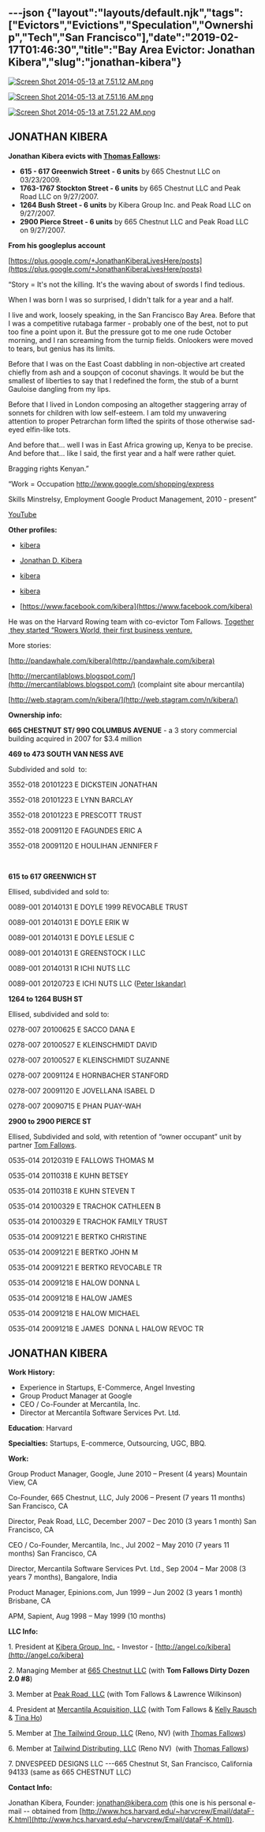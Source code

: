---json
{"layout":"layouts/default.njk","tags":["Evictors","Evictions","Speculation","Ownership","Tech","San Francisco"],"date":"2019-02-17T01:46:30","title":"Bay Area Evictor: Jonathan Kibera","slug":"jonathan-kibera"}
---

[![Screen Shot 2014-05-13 at 7.51.12 AM.png](https://images.squarespace-cdn.com/content/v1/52b7d7a6e4b0b3e376ac8ea2/1399992370403-5WR846YK1YXSOP58ST3O/ke17ZwdGBToddI8pDm48kMrrmNjA32eO66XKuTcuOc5Zw-zPPgdn4jUwVcJE1ZvWhcwhEtWJXoshNdA9f1qD7dso8WS9HrXe-DDzLfr_qHmP-D4vFJPKuV_4atkE3wFt80lwjV8sNX48ga0K0VHQMw/Screen+Shot+2014-05-13+at+7.51.12+AM.png)](https://images.squarespace-cdn.com/content/v1/52b7d7a6e4b0b3e376ac8ea2/1399992370403-5WR846YK1YXSOP58ST3O/ke17ZwdGBToddI8pDm48kMrrmNjA32eO66XKuTcuOc5Zw-zPPgdn4jUwVcJE1ZvWhcwhEtWJXoshNdA9f1qD7dso8WS9HrXe-DDzLfr_qHmP-D4vFJPKuV_4atkE3wFt80lwjV8sNX48ga0K0VHQMw/Screen+Shot+2014-05-13+at+7.51.12+AM.png) 

[![Screen Shot 2014-05-13 at 7.51.16 AM.png](https://images.squarespace-cdn.com/content/v1/52b7d7a6e4b0b3e376ac8ea2/1399992373056-PQIWPW98MHJMBHQRNHW2/ke17ZwdGBToddI8pDm48kFq0NmMMt3tRHcMJyZqJkGpZw-zPPgdn4jUwVcJE1ZvWQUxwkmyExglNqGp0IvTJZUJFbgE-7XRK3dMEBRBhUpzAGnU-ziBTrJVmMUcups35gk-nSAsUfqkS_5DWwW0z67xTWaUDUalSE_LPc_v8PNI/Screen+Shot+2014-05-13+at+7.51.16+AM.png)](https://images.squarespace-cdn.com/content/v1/52b7d7a6e4b0b3e376ac8ea2/1399992373056-PQIWPW98MHJMBHQRNHW2/ke17ZwdGBToddI8pDm48kFq0NmMMt3tRHcMJyZqJkGpZw-zPPgdn4jUwVcJE1ZvWQUxwkmyExglNqGp0IvTJZUJFbgE-7XRK3dMEBRBhUpzAGnU-ziBTrJVmMUcups35gk-nSAsUfqkS_5DWwW0z67xTWaUDUalSE_LPc_v8PNI/Screen+Shot+2014-05-13+at+7.51.16+AM.png) 

[![Screen Shot 2014-05-13 at 7.51.22 AM.png](https://images.squarespace-cdn.com/content/v1/52b7d7a6e4b0b3e376ac8ea2/1399992371789-KJGZ3JUVG1C8BDDWALDQ/ke17ZwdGBToddI8pDm48kHsKwmglo6hmWaZBfI-YGIVZw-zPPgdn4jUwVcJE1ZvWhcwhEtWJXoshNdA9f1qD7eaDBaxyzPPG4B3J3_Z93rbeLJ2unc0JQRRkdWzHACUrjrZjPC-zQ5vO0SajzW4jgw/Screen+Shot+2014-05-13+at+7.51.22+AM.png)](https://images.squarespace-cdn.com/content/v1/52b7d7a6e4b0b3e376ac8ea2/1399992371789-KJGZ3JUVG1C8BDDWALDQ/ke17ZwdGBToddI8pDm48kHsKwmglo6hmWaZBfI-YGIVZw-zPPgdn4jUwVcJE1ZvWhcwhEtWJXoshNdA9f1qD7eaDBaxyzPPG4B3J3_Z93rbeLJ2unc0JQRRkdWzHACUrjrZjPC-zQ5vO0SajzW4jgw/Screen+Shot+2014-05-13+at+7.51.22+AM.png) 

**JONATHAN KIBERA**
-------------------

**Jonathan Kibera evicts with [Thomas Fallows](/thomas-fallows):**

*   **615 - 617 Greenwich Street** **\- 6 units** by 665 Chestnut LLC on 03/23/2009.
*   **1763-1767 Stockton Street - 6 units** by 665 Chestnut LLC and Peak Road LLC on 9/27/2007.
*   **1264 Bush Street - 6 units** by Kibera Group Inc. and Peak Road LLC on 9/27/2007.
*   **2900 Pierce Street - 6 units** by 665 Chestnut LLC and Peak Road LLC on 9/27/2007.

**From his googleplus account**

[https://plus.google.com/+JonathanKiberaLivesHere/posts](https://plus.google.com/+JonathanKiberaLivesHere/posts)

“Story = It's not the killing. It's the waving about of swords I find tedious.

When I was born I was so surprised, I didn't talk for a year and a half.

I live and work, loosely speaking, in the San Francisco Bay Area. Before that I was a competitive rutabaga farmer - probably one of the best, not to put too fine a point upon it. But the pressure got to me one rude October morning, and I ran screaming from the turnip fields. Onlookers were moved to tears, but genius has its limits.

Before that I was on the East Coast dabbling in non-objective art created chiefly from ash and a soupçon of coconut shavings. It would be but the smallest of liberties to say that I redefined the form, the stub of a burnt Gauloise dangling from my lips.

Before that I lived in London composing an altogether staggering array of sonnets for children with low self-esteem. I am told my unwavering attention to proper Petrarchan form lifted the spirits of those otherwise sad-eyed elfin-like tots.

And before that... well I was in East Africa growing up, Kenya to be precise. And before that... like I said, the first year and a half were rather quiet.

Bragging rights Kenyan.”

“Work = Occupation http://www.google.com/shopping/express

Skills Minstrelsy, Employment Google Product Management, 2010 - present”

[YouTube](#) 

**Other profiles:**

*   [kibera](http://twitter.com/kibera)
    
*   [Jonathan D. Kibera](http://www.quora.com/jonathan-d.-kibera)
    
*   [kibera](http://www.facebook.com/kibera)
    
*   [kibera](http://www.linkedin.com/in/kibera)
    
*   [https://www.facebook.com/kibera](https://www.facebook.com/kibera)
    

He was on the Harvard Rowing team with co-evictor Tom Fallows. [Together  they started “Rowers World, their first business venture.](http://www.thecrimson.com/article/1998/10/20/fallows-and-friends-launch-rowing-web/)

More stories:

[http://pandawhale.com/kibera](http://pandawhale.com/kibera)

[http://mercantilablows.blogspot.com/](http://mercantilablows.blogspot.com/) (complaint site abour mercantila)

[http://web.stagram.com/n/kibera/](http://web.stagram.com/n/kibera/)

**Ownership info:**

**665 CHESTNUT ST/ 990 COLUMBUS AVENUE** \- a 3 story commercial building acquired in 2007 for $3.4 million

**469 to 473 SOUTH VAN NESS AVE**

Subdivided and sold  to:

3552-018 20101223 E DICKSTEIN JONATHAN

3552-018 20101223 E LYNN BARCLAY

3552-018 20101223 E PRESCOTT TRUST

3552-018 20091120 E FAGUNDES ERIC A

3552-018 20091120 E HOULIHAN JENNIFER F

  
 

**615 to 617 GREENWICH ST**  

Ellised, subdivided and sold to:

0089-001 20140131 E DOYLE 1999 REVOCABLE TRUST

0089-001 20140131 E DOYLE ERIK W

0089-001 20140131 E DOYLE LESLIE C

0089-001 20140131 E GREENSTOCK I LLC

0089-001 20140131 R ICHI NUTS LLC

0089-001 20120723 E ICHI NUTS LLC ([Peter Iskandar)](/peter-iskandar)

**1264 to 1264 BUSH ST**

Ellised, subdivided and sold to:

0278-007 20100625 E SACCO DANA E

0278-007 20100527 E KLEINSCHMIDT DAVID

0278-007 20100527 E KLEINSCHMIDT SUZANNE

0278-007 20091124 E HORNBACHER STANFORD

0278-007 20091120 E JOVELLANA ISABEL D

0278-007 20090715 E PHAN PUAY-WAH

**2900 to 2900 PIERCE ST**

Ellised, Subdivided and sold, with retention of “owner occupant” unit by partner [Tom Fallows](/thomas-fallows).

0535-014 20120319 E FALLOWS THOMAS M

0535-014 20110318 E KUHN BETSEY

0535-014 20110318 E KUHN STEVEN T

0535-014 20100329 E TRACHOK CATHLEEN B

0535-014 20100329 E TRACHOK FAMILY TRUST

0535-014 20091221 E BERTKO CHRISTINE

0535-014 20091221 E BERTKO JOHN M

0535-014 20091221 E BERTKO REVOCABLE TR

0535-014 20091218 E HALOW DONNA L

0535-014 20091218 E HALOW JAMES

0535-014 20091218 E HALOW MICHAEL

0535-014 20091218 E JAMES  DONNA L HALOW REVOC TR

**JONATHAN KIBERA**
-------------------

**Work History:**

*   Experience in Startups, E-Commerce, Angel Investing
*   Group Product Manager at Google
*   CEO / Co-Founder at Mercantila, Inc.
*   Director at Mercantila Software Services Pvt. Ltd.

**Education**: Harvard

**Specialties:** Startups, E-commerce, Outsourcing, UGC, BBQ.

**Work:**

Group Product Manager, Google, June 2010 – Present (4 years) Mountain View, CA

Co-Founder, 665 Chestnut, LLC, July 2006 – Present (7 years 11 months) San Francisco, CA

Director, Peak Road, LLC, December 2007 – Dec 2010 (3 years 1 month) San Francisco, CA

CEO / Co-Founder, Mercantila, Inc., Jul 2002 – May 2010 (7 years 11 months) San Francisco, CA

Director, Mercantila Software Services Pvt. Ltd., Sep 2004 – Mar 2008 (3 years 7 months), Bangalore, India

Product Manager, Epinions.com, Jun 1999 – Jun 2002 (3 years 1 month) Brisbane, CA

APM, Sapient, Aug 1998 – May 1999 (10 months)

**LLC Info:**

1\. President at [Kibera Group, Inc.](http://www.corporationwiki.com/e/44933753) - Investor - [http://angel.co/kibera](http://angel.co/kibera)

2\. Managing Member at [665 Chestnut LLC](http://www.corporationwiki.com/e/46861265) (with **Tom Fallows Dirty Dozen 2.0 #8**)

3\. Member at [Peak Road, LLC](http://www.corporationwiki.com/e/47356204) (with Tom Fallows & Lawrence Wilkinson)

4\. President at [Mercantila Acquisition, LLC](http://www.corporationwiki.com/e/55100979) (with Tom Fallows & [Kelly Rausch](http://www.corporationwiki.com/California/San-Francisco/kelly-rausch/121596402.aspx) & [Tina Ho](http://www.corporationwiki.com/California/San-Francisco/tina-ho/121596429.aspx))

5\. Member at [The Tailwind Group, LLC](http://www.corporationwiki.com/e/143424058) (Reno, NV) (with [Thomas Fallows](http://www.corporationwiki.com/p/2de65f/thomas-fallows))

6\. Member at [Tailwind Distributing, LLC](http://www.corporationwiki.com/e/143471416) (Reno NV)  (with [Thomas Fallows](http://www.corporationwiki.com/p/2de65f/thomas-fallows))

7\. DNVESPEED DESIGNS LLC ---665 Chestnut St, San Francisco, California 94133 (same as 665 CHESTNUT LLC)

**Contact Info:**

Jonathan Kibera, Founder: jonathan@kibera.com (this one is his personal e-mail -- obtained from [http://www.hcs.harvard.edu/~harvcrew/Email/dataF-K.html](http://www.hcs.harvard.edu/~harvcrew/Email/dataF-K.html)).